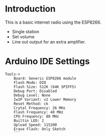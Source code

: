 
# Introduction

This is a  basic internet radio using the ESP8266.

* Single station
* Set volume
* Line out output for an extra amplifier.  

# Arduino IDE Settings

```
Tools->
    Board: Generic ESP8266 module
    Flash Mode: DIO
    Flash Size: 512K (64K SPIFFS)
    Debug Port: Disabled
    Debug Level: None
    IwIP Variant: v2 Lower Memory
    Reset Method: ck
    Crytal Frequency: 26 MHz
    Flash Frequency: 40 MHz
    CPU Frequency: 80 MHz
    Builtin LED: 2
    Upload Speed: 115200
    Erase Flash: Only Sketch
    ```
